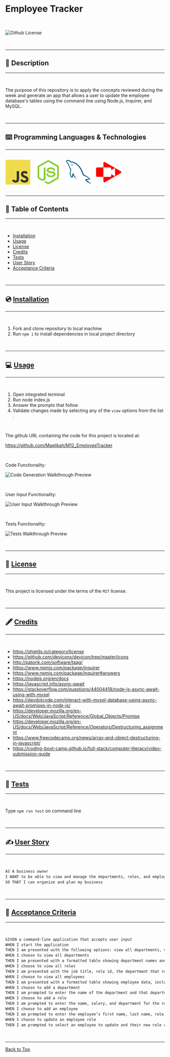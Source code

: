 # Employee Tracker

</br>

![Github License](https://img.shields.io/badge/license-MIT-blue.svg)

</br>

---

##   📝 Description


---

</br>

The purpose of this repository is to apply the concepts reviewed during the week and generate an app that allows a user to update the employee database's tables using the command line using Node.js, Inquirer, and MySQL.

</br>

---


##   ⌨️ Programming Languages & Technologies
---

</br>

<div style="display: inline_block">

<img src="./assets/javascript.svg" alt="JavaScript">
&nbsp;&nbsp;
<img src="./assets/nodejs.svg" alt="NodeJS">
&nbsp;&nbsp;
<img src="./assets/mysql.svg" alt="MySQL">
&nbsp;&nbsp;
<img src="./assets/screen-castify-red.svg" alt="screencastify">

</div>

</br>


---

## 📑 Table of Contents

---

</br>

- [Installation](#💿-installation)
- [Usage](#💻-usage)
- [License](#🔏-license)
- [Credits](#🖋️-credits)
- [Tests](#🧪-tests)
- [User Story](#✍️-user-story)
- [Acceptance Criteria](#👏-acceptance-criteria)


</br>


---

##  💿 [Installation](#📑-table-of-contents)

---

</br>

1. Fork and clone repository to local machine 
2. Run `npm i` to install dependencies in local project directory


</br>


---

##   💻 [Usage](#📑-table-of-contents)

---

</br>

1. Open integrated terminal
2. Run node index.js
3. Answer the prompts that follow
4. Validate changes made by selecting any of the ```view``` options from the list .

</br>

The github URL containing the code for this project is located at:

https://github.com/Maelikah/M12_EmployeeTracker

</br>

Code Functionality:

![Code Generation Walkthrough Preview](./assets/Code-Walkthrough.gif)

</br>

User Input Functionality:

![User Input Walkthrough Preview](./assets/Input-Walkthrough.gif)

</br>

Tests Functionality:

![Tests Walkthrough Preview](./assets/Tests-Walkthrough.gif)

</br>


---

##  🔏 [License](#📑-table-of-contents)

---

</br>


 This project is licensed under the terms of the `MIT` license. 


</br>


---

## 🖋️ [Credits](#📑-table-of-contents)

---

</br>


- https://shields.io/category/license
- https://github.com/devicons/devicon/tree/master/icons
- http://patorjk.com/software/taag/
- https://www.npmjs.com/package/inquirer
- https://www.npmjs.com/package/inquirer#answers
- https://nodejs.org/en/docs
- https://javascript.info/async-await
- https://stackoverflow.com/questions/44004418/node-js-async-await-using-with-mysql
- https://devdotcode.com/interact-with-mysql-database-using-async-await-promises-in-node-js/
- https://developer.mozilla.org/en-US/docs/Web/JavaScript/Reference/Global_Objects/Promise
- https://developer.mozilla.org/en-US/docs/Web/JavaScript/Reference/Operators/Destructuring_assignment
- https://www.freecodecamp.org/news/array-and-object-destructuring-in-javascript/
- https://coding-boot-camp.github.io/full-stack/computer-literacy/video-submission-guide

</br>


---

##   🧪 [Tests](#📑-table-of-contents)

---

</br>



Type `npm run test` on command line


</br>


---

## ✍️ [User Story](#📑-table-of-contents)

---

</br>

```md
AS A business owner
I WANT to be able to view and manage the departments, roles, and employees in my company
SO THAT I can organize and plan my business
```


</br>

---

## 👏 [Acceptance Criteria](#📑-table-of-contents)

---

</br>


```md
GIVEN a command-line application that accepts user input
WHEN I start the application
THEN I am presented with the following options: view all departments, view all roles, view all employees, add a department, add a role, add an employee, and update an employee role
WHEN I choose to view all departments
THEN I am presented with a formatted table showing department names and department ids
WHEN I choose to view all roles
THEN I am presented with the job title, role id, the department that role belongs to, and the salary for that role
WHEN I choose to view all employees
THEN I am presented with a formatted table showing employee data, including employee ids, first names, last names, job titles, departments, salaries, and managers that the employees report to
WHEN I choose to add a department
THEN I am prompted to enter the name of the department and that department is added to the database
WHEN I choose to add a role
THEN I am prompted to enter the name, salary, and department for the role and that role is added to the database
WHEN I choose to add an employee
THEN I am prompted to enter the employee’s first name, last name, role, and manager, and that employee is added to the database
WHEN I choose to update an employee role
THEN I am prompted to select an employee to update and their new role and this information is updated in the database 
```

</br>


---

[Back to Top](#svg-logo-maker)